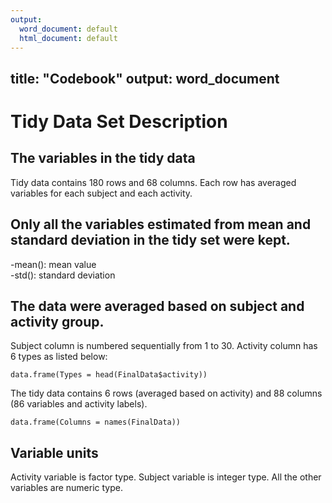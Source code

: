 ```yaml
---
output:
  word_document: default
  html_document: default
---
```

title: "Codebook"
output: word_document
---
# Tidy Data Set Description
## The variables in the tidy data
Tidy data contains 180 rows and 68 columns. Each row has averaged variables for each subject and each activity.
## Only all the variables estimated from mean and standard deviation in the tidy set were kept.
-mean(): mean value  
-std(): standard deviation  
## The data were averaged based on subject and activity group.
Subject column is numbered sequentially from 1 to 30. Activity column has 6 types as listed below:
```{r echo=FALSE}
data.frame(Types = head(FinalData$activity))
```
The tidy data contains 6 rows (averaged based on activity) and 88 columns (86 variables and activity labels).
```{r echo=FALSE}
data.frame(Columns = names(FinalData))
```
## Variable units
Activity variable is factor type. Subject variable is integer type. All the other variables are numeric type.
